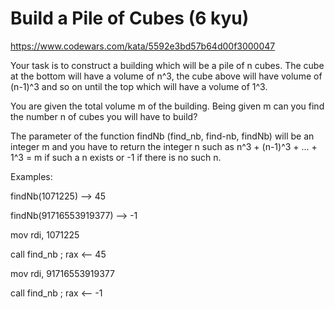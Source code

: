 # Build a Pile of Cubes (6 kyu)

https://www.codewars.com/kata/5592e3bd57b64d00f3000047

Your task is to construct a building which will be a pile of n cubes. The cube at the bottom will have a volume of n^3, the cube above will have volume of (n-1)^3 and so on until the top which will have a volume of 1^3.

You are given the total volume m of the building. Being given m can you find the number n of cubes you will have to build?

The parameter of the function findNb (find_nb, find-nb, findNb) will be an integer m and you have to return the integer n such as n^3 + (n-1)^3 + ... + 1^3 = m if such a n exists or -1 if there is no such n.

Examples:

findNb(1071225) --> 45

findNb(91716553919377) --> -1

mov rdi, 1071225

call find_nb            ; rax <-- 45

mov rdi, 91716553919377

call find_nb            ; rax <-- -1